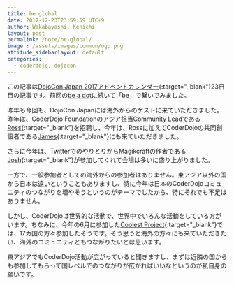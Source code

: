 ```yaml
---
title: be global
date: 2017-12-23T23:59:59 UTC+9
author: Wakabayashi, Kenichi
layout: post
permalink: /note/be-global/
image : /assets/images/common/ogp.png
attitude_sidebarlayout: default
categories:
  - coderdojo, dojocon
---
```

この記事は[DojoCon Japan 2017アドベントカレンダー](https://adventar.org/calendars/2476){:target="_blank"}23日目の記事です。前回の[be a dot](/be-a-dot/)に続いて「be」で繋いでみました。

昨年も今回も、DojoCon Japanには海外からのゲストに来ていただきました。昨年は、CoderDojo Foundationのアジア担当Community Leadである[Ross](https://twitter.com/ross_o_neill){:target="_blank"}を招聘し、今年は、Rossに加えてCoderDojoの共同創設者である[James](https://twitter.com/Whelton){:target="_blank"}にも来ていただきました。

さらに今年は、TwitterでのやりとりからMagikcraftの作者である[Josh](https://twitter.com/sitapati){:target="_blank"}が参加してくれて会場は多いに盛り上がりました。

一方で、一般参加者としての海外からの参加者はありません。東アジア以外の国から日本は遠いということもありますし、特に今年は日本のCoderDojoコミュニティのつながりを増やそうというのがテーマでしたから、特にそれでも不足はありません。

しかし、CoderDojoは世界的な活動で、世界中でいろんな活動をしている方がいます。ちなみに、今年の6月に参加した[Coolest Project](http://coolestprojects.org/){:target="_blank"}では、17カ国の方々参加したそうです。そう思うと海外の方々にも来ていただきたい、海外のコミュニティともつながりたいとは思います。

東アジアでもCoderDojo活動が広がっていると聞きますし、まずは近隣の国からも参加してもらって国レベルでのつながりが広がればいいなというのが私自身の願いです。





